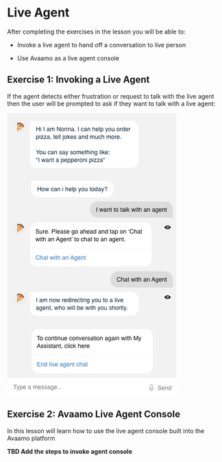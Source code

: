 # Live Agent

After completing the exercises in the lesson you will be able to:

- Invoke a live agent to hand off a conversation to live person

- Use Avaamo as a live agent console

## Exercise 1: Invoking a Live Agent

If the agent detects either frustration or request to talk with the live agent then the user
will be prompted to ask if they want to talk with a live agent:

![Live agent example](contents/my-agent/live-agent/images/live-agent-chat-window.png)

## Exercise 2: Avaamo Live Agent Console

In this lesson will learn how to use the live agent console built into the Avaamo platform

**TBD Add the steps to invoke agent console**


